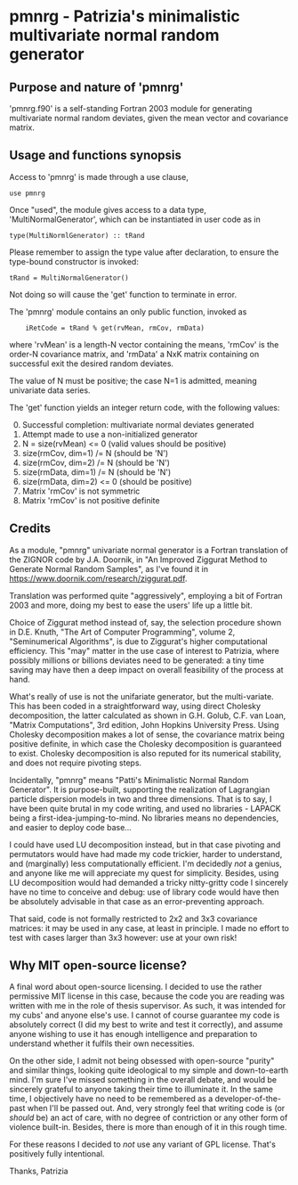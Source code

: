 # pmnrg - Patrizia's minimalistic multivariate normal random generator

## Purpose and nature of 'pmnrg'

'pmnrg.f90' is a self-standing Fortran 2003 module for generating multivariate normal random deviates, given the mean vector and covariance matrix.

## Usage and functions synopsis

Access to 'pmnrg' is made through a use clause,

    use pmnrg
  
Once "used", the module gives access to a data type, 'MultiNormalGenerator', which can be instantiated in user code as in

    type(MultiNormlGenerator) :: tRand
    
Please remember to assign the type value after declaration, to ensure the type-bound constructor is invoked:

    tRand = MultiNormalGenerator()
    
Not doing so will cause the 'get' function to terminate in error.

The 'pmnrg' module contains an only public function, invoked as

        iRetCode = tRand % get(rvMean, rmCov, rmData)
        
where 'rvMean' is a length-N vector containing the means, 'rmCov' is the order-N covariance matrix, and 'rmData' a NxK matrix containing on successful exit the desired random deviates.

The value of N must be positive; the case N=1 is admitted, meaning univariate data series.

The 'get' function yields an integer return code, with the following values:

0.  Successful completion: multivariate normal deviates generated
1.  Attempt made to use a non-initialized generator
2.  N = size(rvMean) <= 0 (valid values should be positive)
3.  size(rmCov, dim=1) /= N (should be 'N')
4.  size(rmCov, dim=2) /= N (should be 'N')
5.  size(rmData, dim=1) /= N (should be 'N')
6.  size(rmData, dim=2) <= 0 (should be positive)
7.  Matrix 'rmCov' is not symmetric
8.  Matrix 'rmCov' is not positive definite

## Credits

As a module, "pmnrg" univariate normal generator is a Fortran translation of the ZIGNOR code by J.A. Doornik, in "An Improved Ziggurat Method to Generate Normal Random Samples", as I've found it in https://www.doornik.com/research/ziggurat.pdf.

Translation was performed quite "aggressively", employing a bit of Fortran 2003 and more, doing my best to ease the users' life up a little bit.

Choice of Ziggurat method instead of, say, the selection procedure shown in D.E. Knuth, "The Art of Computer Programming", volume 2, "Seminumerical Algorithms", is due to Ziggurat's higher computational efficiency. This "may" matter in the use case of interest to Patrizia, where possibly millions or billions deviates need to be generated: a tiny time saving may have then a deep impact on overall
feasibility of the process at hand.

What's really of use is not the unifariate generator, but the multi-variate. This has been coded in a straightforward way, using direct Cholesky decomposition, the latter calculated as shown in G.H. Golub, C.F. van Loan, "Matrix Computations", 3rd edition, John Hopkins University Press. Using Cholesky decomposition makes a lot of sense, the covariance matrix being positive definite, in which case the Cholesky decomposition is guaranteed to exist. Cholesky decomposition is also reputed for its numerical stability, and does not require pivoting steps.

Incidentally, "pmnrg" means "Patti's Minimalistic Normal Random Generator". It is purpose-built, supporting the realization of Lagrangian particle dispersion models in two and three dimensions. That is to say, I have been quite brutal in my code writing, and used no libraries - LAPACK being a first-idea-jumping-to-mind. No libraries means no dependencies, and easier to deploy code base...

I could have used LU decomposition instead, but in that case pivoting and permutators would have had made my code trickier, harder to understand, and (marginally) less computationally efficient. I'm decidedly _not_ a genius, and anyone like me will appreciate my quest for simplicity. Besides, using LU decomposition would had demanded a tricky nitty-gritty code I sincerely have no time to conceive and debug: use of library code would have then be absolutely advisable in that case as an error-preventing
approach.

That said, code is not formally restricted to 2x2 and 3x3 covariance matrices: it may be used in any case, at least in principle. I made no effort to test with cases larger than 3x3 however: use at your own risk!

## Why MIT open-source license?

A final word about open-source licensing. I decided to use the rather permissive MIT license in this case, because the code you are reading was written with me in the role of thesis supervisor. As such, it was intended for my cubs' and anyone else's use. I cannot of course guarantee my code is absolutely correct (I did my best to write and test it correctly), and assume anyone wishing to use it has enough intelligence and preparation to understand whether it fulfils their own necessities.

On the other side, I admit not being obsessed with open-source "purity" and similar things, looking quite ideological to my simple and down-to-earth mind. I'm sure I've missed something in the overall debate, and would be sincerely grateful to anyone taking their time to illuminate it. In the same time, I objectively have no need to be remembered as a developer-of-the-past when I'll be passed out. And, very strongly feel that writing code is (or _should_ be) an act of care, with no degree of contriction or any other form of violence built-in. Besides, there is more than enough of it in this rough time.

For these reasons I decided to _not_ use any variant of GPL license. That's positively fully intentional.

Thanks,
Patrizia


